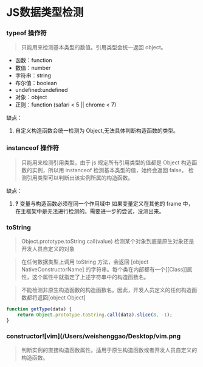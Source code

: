 # JS数据类型检测

### typeof 操作符

> 只能用来检测基本类型的数值。引用类型会统一返回 object。

* 函数：function
* 数值：number
* 字符串：string
* 布尔值：boolean
* undefined:undefined
* 对象：object
* 正则：function (safari < 5 || chrome < 7)

缺点：

1. 自定义构造函数会统一检测为 Object,无法具体判断构造函数的类型。

### instanceof 操作符

> 只能用来检测引用类型，由于 js 规定所有引用类型的值都是 Object 构造函数的实例，所以用 instanceof 检测基本类型的值，始终会返回 false。
> 检测引用类型可以判断出该实例所属的构造函数。

缺点：

1. **?** 变量与构造函数必须在同一个作用域中 如果变量定义在其他的 frame 中，在主框架中是无法进行检测的。需要进一步的尝试，没测出来。

### toString

> Object.prototype.toString.call(value) 检测某个对象到底是原生对象还是开发人员自定义的对象

> 在任何数据类型上调用 toString 方法，会返回 [object NativeConstructorName] 的字符串。每个类在内部都有一个[[Class]]属性，这个属性中就指定了上述字符串中的构造函数名。

> 不能检测非原生构造函数的构造函数名。因此，开发人员定义的任何构造函数都将返回[object Object]

```js
function getType(data) {
    return Object.prototype.toString.call(data).slice(8, -1);
}
```

### constructor![vim](/Users/weishenggao/Desktop/vim.png

> 判断实例的直接构造函数属性。适用于原生构造函数或者开发人员自定义的构造函数。
